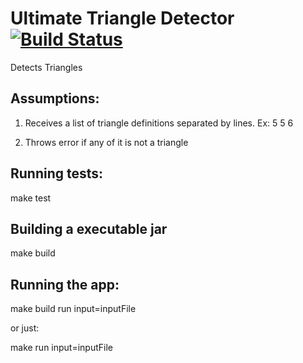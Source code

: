 # Ultimate Triangle Detector [![Build Status](https://travis-ci.org/andrerigon/ultimate-triangle-detector.svg?branch=master)](https://travis-ci.org/andrerigon/ultimate-triangle-detector)

Detects Triangles

## Assumptions:

1. Receives a list of triangle definitions separated by lines. Ex: 5 5 6

2. Throws error if any of it is not a triangle

## Running tests:

make test

## Building a executable jar

make build

## Running the app:

make build run input=inputFile

or just:

make run input=inputFile












